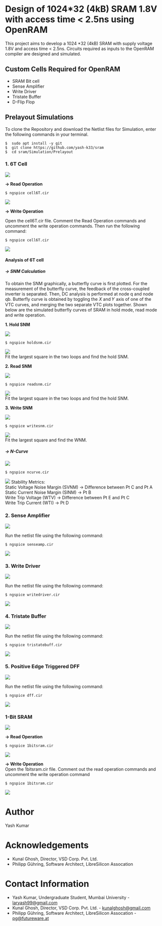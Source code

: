 # Design of 1024*32 (4kB) SRAM 1.8V with access time &lt; 2.5ns using OpenRAM

This project aims to develop a 1024 *32 (4kB) SRAM with supply voltage 1.8V and access time < 2.5ns. Circuits required as inputs to the OpenRAM compiler are designed and simulated.

## Custom Cells Required for OpenRAM 
* SRAM Bit cell  
* Sense Amplifier  
* Write Driver  
* Tristate Buffer  
* D-Flip Flop  

## Prelayout Simulations  
To clone the Repository and download the Netlist files for Simulation, enter the following commands in your terminal.  
```
$  sudo apt install -y git
$  git clone https://github.com/yash-k33/sram
$  cd sram/Simulation/Prelayout
```

### 1. 6T Cell

![](https://github.com/yash-k99/sram/blob/master/Diagrams/6Tcell.png)

**-> Read Operation**  

```
$ ngspice cell6T.cir
```

![](https://github.com/yash-k99/sram/blob/master/Waveforms/cell_read.PNG)

**-> Write Operation**

Open the cell6T.cir file. Comment the Read Operation commands and uncomment the write operation commands. Then run the following command:  
```
$ ngspice cell6T.cir
```

![](https://github.com/yash-k99/sram/blob/master/Waveforms/cell_write.PNG)

#### Analysis of 6T cell

##### **-> SNM Calculation**  
To obtain the SNM graphically, a butterfly curve is first plotted. For the measurement of the butterfly curve, the feedback of the cross-coupled inverter is separated. Then, DC analysis is performed at node q and node qb. Butterfly curve is obtained by toggling the 𝑋 and 𝑌 axis of one of the VTC curves, and merging the two separate VTC plots together. Shown below are the simulated butterfly curves of SRAM in hold mode, read mode and write operation. 

**1. Hold SNM**

![](https://github.com/yash-k99/sram/blob/master/Diagrams/holdsnm.PNG)

```
$ ngspice holdsnm.cir
```

![](https://github.com/yash-k99/sram/blob/master/Waveforms/holdsnm.PNG)  
Fit the largest square in the two loops and find the hold SNM.

**2. Read SNM**

![](https://github.com/yash-k99/sram/blob/master/Diagrams/readsnm.PNG)

```
$ ngspice readsnm.cir
```

![](https://github.com/yash-k99/sram/blob/master/Waveforms/readsnm.PNG)  
Fit the largest square in the two loops and find the hold SNM.

**3. Write SNM**

![](https://github.com/yash-k99/sram/blob/master/Diagrams/writesnm.PNG)

```
$ ngspice writesnm.cir
```

![](https://github.com/yash-k99/sram/blob/master/Waveforms/writesnm.PNG)  
Fit the largest square and find the WNM.

##### **-> N-Curve**  

![](https://github.com/yash-k99/sram/blob/master/Diagrams/ncurve.PNG)

```
$ ngspice ncurve.cir
```

![](https://github.com/yash-k99/sram/blob/master/Waveforms/ncurve.PNG)
Stability Metrics:    
Static Voltage Noise Margin (SVNM) -> Difference between Pt C and Pt A  
Static Current Noise Margin (SINM) -> Pt B  
Write Trip Voltage (WTV) -> Difference between Pt E and Pt C  
Write Trip Current (WTI) -> Pt D  

### 2. Sense Amplifier

![](https://github.com/yash-k99/sram/blob/master/Diagrams/senseamp.PNG)

Run the netlist file using the following command:

``` 
$ ngspice senseamp.cir
```

![](https://github.com/yash-k99/sram/blob/master/Waveforms/senseamp.PNG)

### 3. Write Driver

![](https://github.com/yash-k99/sram/blob/master/Diagrams/writedriver.PNG)

Run the netlist file using the following command:

```
$ ngspice writedriver.cir
```

![](https://github.com/yash-k99/sram/blob/master/Waveforms/writedriver.PNG)

### 4. Tristate Buffer

![](https://github.com/yash-k99/sram/blob/master/Diagrams/tristate.PNG)

Run the netlist file using the following command:

```
$ ngspice tristatebuff.cir
```

![](https://github.com/yash-k99/sram/blob/master/Waveforms/tristate.PNG)

### 5. Positive Edge Triggered DFF

![](https://github.com/yash-k99/sram/blob/master/Diagrams/dff.PNG)

Run the netlist file using the following command:

```
$ ngspice dff.cir
```

![](https://github.com/yash-k99/sram/blob/master/Waveforms/dff.PNG)

### 1-Bit SRAM  
![](https://github.com/yash-k99/sram/blob/master/Diagrams/1bitsram.PNG)

**-> Read Operation**

```
$ ngspice 1bitsram.cir
```

![](https://github.com/yash-k99/sram/blob/master/Waveforms/1bit_read.PNG)

**-> Write Operation**  
Open the 1bitsram.cir file. Comment out the read operation commands and uncomment the write operation command  
```
$ ngspice 1bitsram.cir
```

![](https://github.com/yash-k99/sram/blob/master/Waveforms/1bit_write.PNG)

# Author
Yash Kumar

# Acknowledgements  
* Kunal Ghosh, Director, VSD Corp. Pvt. Ltd.
* Philipp Gühring, Software Architect, LibreSilicon Assocation

# Contact Information  
* Yash Kumar, Undergraduate Student, Mumbai University - laryash99@gmail.com
* Kunal Ghosh, Director, VSD Corp. Pvt. Ltd. - kunalghosh@gmail.com
* Philipp Gühring, Software Architect, LibreSilicon Assocation - pg@futureware.at
